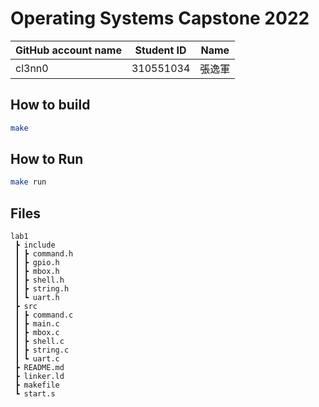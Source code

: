 # Operating Systems Capstone 2022

| GitHub account name | Student ID | Name   |
| ------------------- | ---------- | ------ |
| cl3nn0              | 310551034  | 張逸軍  |

## How to build

```bash
make
```

## How to Run

```bash
make run
```

## Files

```
lab1
 ┣ include
 ┃ ┣ command.h
 ┃ ┣ gpio.h
 ┃ ┣ mbox.h
 ┃ ┣ shell.h
 ┃ ┣ string.h
 ┃ ┗ uart.h
 ┣ src
 ┃ ┣ command.c
 ┃ ┣ main.c
 ┃ ┣ mbox.c
 ┃ ┣ shell.c
 ┃ ┣ string.c
 ┃ ┗ uart.c
 ┣ README.md
 ┣ linker.ld
 ┣ makefile
 ┗ start.s
 ```
